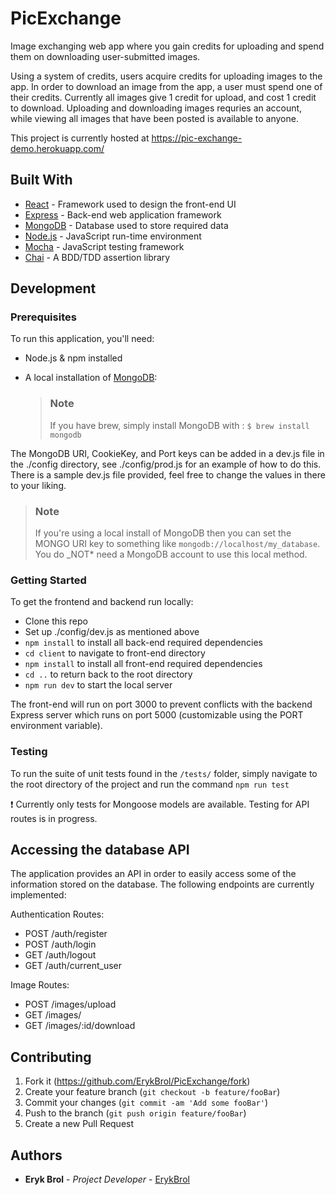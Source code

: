 # PicExchange

Image exchanging web app where you gain credits for uploading and spend them on downloading user-submitted images.

Using a system of credits, users acquire credits for uploading images to the app. In order to download an image from the app, a user must spend one of their credits. Currently all images give 1 credit for upload, and cost 1 credit to download. Uploading and downloading images requries an account, while viewing all images that have been posted is available to anyone.

This project is currently hosted at https://pic-exchange-demo.herokuapp.com/

## Built With

-  [React](https://reactjs.org/) - Framework used to design the front-end UI
-  [Express](https://expressjs.com/) - Back-end web application framework
-  [MongoDB](https://www.mongodb.com/) - Database used to store required data
-  [Node.js](https://nodejs.org/) - JavaScript run-time environment
-  [Mocha](https://mochajs.org/) - JavaScript testing framework
-  [Chai](https://www.chaijs.com/) - A BDD/TDD assertion library

## Development

### Prerequisites

To run this application, you'll need:

-  Node.js & npm installed
-  A local installation of [MongoDB](https://www.mongodb.com/try/download/community?tck=docs_server):

   > ### Note
   >
   > If you have brew, simply install MongoDB with : `$ brew install mongodb`

The MongoDB URI, CookieKey, and Port keys can be added in a dev.js file in the ./config directory, see ./config/prod.js for an example of how to do this.
There is a sample dev.js file provided, feel free to change the values in there to your liking.

> ### Note
>
> If you're using a local install of MongoDB then you can set the MONGO URI key to something like `mongodb://localhost/my_database`. You do \_NOT\* need a MongoDB account to use this local method.

### Getting Started

To get the frontend and backend run locally:

-  Clone this repo
-  Set up ./config/dev.js as mentioned above
-  `npm install` to install all back-end required dependencies
-  `cd client` to navigate to front-end directory
-  `npm install` to install all front-end required dependencies
-  `cd ..` to return back to the root directory
-  `npm run dev` to start the local server

The front-end will run on port 3000 to prevent conflicts with the backend Express server which runs on port 5000 (customizable using the PORT environment variable).

### Testing

To run the suite of unit tests found in the `/tests/` folder, simply navigate to the root directory of the project and run the command `npm run test`

❗ Currently only tests for Mongoose models are available. Testing for API routes is in progress.

## Accessing the database API

The application provides an API in order to easily access some of the information stored on the database. The following endpoints are currently implemented:

Authentication Routes:

-  POST /auth/register
-  POST /auth/login
-  GET /auth/logout
-  GET /auth/current_user

Image Routes:

-  POST /images/upload
-  GET /images/
-  GET /images/:id/download

## Contributing

1. Fork it (<https://github.com/ErykBrol/PicExchange/fork>)
2. Create your feature branch (`git checkout -b feature/fooBar`)
3. Commit your changes (`git commit -am 'Add some fooBar'`)
4. Push to the branch (`git push origin feature/fooBar`)
5. Create a new Pull Request

## Authors

-  **Eryk Brol** - _Project Developer_ - [ErykBrol](https://github.com/ErykBrol)
